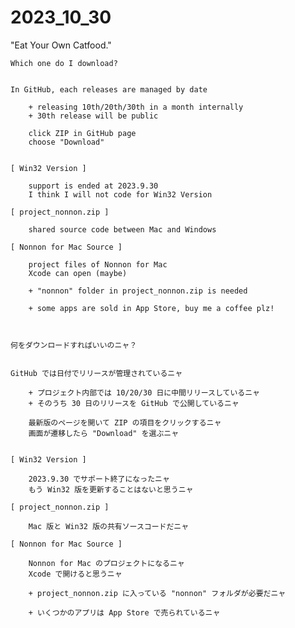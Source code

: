# 2023_10_30
"Eat Your Own Catfood."



	Which one do I download?


	In GitHub, each releases are managed by date

		+ releasing 10th/20th/30th in a month internally
		+ 30th release will be public

		click ZIP in GitHub page
		choose "Download"


	[ Win32 Version ]

		support is ended at 2023.9.30
		I think I will not code for Win32 Version

	[ project_nonnon.zip ]

		shared source code between Mac and Windows

	[ Nonnon for Mac Source ]

		project files of Nonnon for Mac
		Xcode can open (maybe)

		+ "nonnon" folder in project_nonnon.zip is needed

		+ some apps are sold in App Store, buy me a coffee plz!



	何をダウンロードすればいいのニャ？


	GitHub では日付でリリースが管理されているニャ

		+ プロジェクト内部では 10/20/30 日に中間リリースしているニャ
		+ そのうち 30 日のリリースを GitHub で公開しているニャ

		最新版のページを開いて ZIP の項目をクリックするニャ
		画面が遷移したら "Download" を選ぶニャ


	[ Win32 Version ]

		2023.9.30 でサポート終了になったニャ
		もう Win32 版を更新することはないと思うニャ

	[ project_nonnon.zip ]

		Mac 版と Win32 版の共有ソースコードだニャ

	[ Nonnon for Mac Source ]

		Nonnon for Mac のプロジェクトになるニャ
		Xcode で開けると思うニャ

		+ project_nonnon.zip に入っている "nonnon" フォルダが必要だニャ

		+ いくつかのアプリは App Store で売られているニャ
